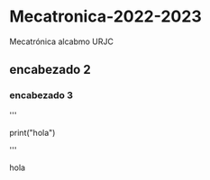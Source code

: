 # Mecatronica-2022-2023
Mecatrónica alcabmo URJC

## encabezado 2
### encabezado 3

'''

print("hola")

'''

hola

